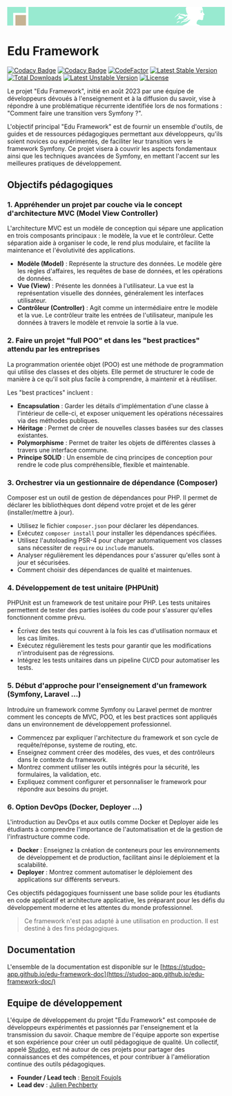 ![separe](https://raw.githubusercontent.com/studoo-app/.github/main/profile/studoo-banner-logo.png)
# Edu Framework
[![Codacy Badge](https://app.codacy.com/project/badge/Grade/a15f20cbdf2743618efe54e2db39f605)](https://app.codacy.com/gh/studoo-app/edu-framework/dashboard?utm_source=gh&utm_medium=referral&utm_content=&utm_campaign=Badge_grade)
[![Codacy Badge](https://app.codacy.com/project/badge/Coverage/a15f20cbdf2743618efe54e2db39f605)](https://app.codacy.com/gh/studoo-app/edu-framework/dashboard?utm_source=gh&utm_medium=referral&utm_content=&utm_campaign=Badge_coverage)
[![CodeFactor](https://www.codefactor.io/repository/github/studoo-app/edu-framework/badge)](https://www.codefactor.io/repository/github/studoo-app/edu-framework)
[![Latest Stable Version](https://poser.pugx.org/studoo/edu-framework/v)](//packagist.org/packages/studoo/edu-framework)
[![Total Downloads](https://poser.pugx.org/studoo/edu-framework/downloads)](//packagist.org/packages/studoo/edu-framework)
[![Latest Unstable Version](https://poser.pugx.org/studoo/edu-framework/v/unstable)](//packagist.org/packages/edu-framework)
[![License](https://poser.pugx.org/studoo/edu-framework/license)](//packagist.org/packages/studoo/edu-framework)

Le projet "Edu Framework", initié en août 2023 par une équipe de développeurs dévoués à l'enseignement et à la diffusion du savoir, vise à répondre à une problématique récurrente identifiée lors de nos formations : "Comment faire une transition vers Symfony ?".

L'objectif principal "Edu Framework" est de fournir un ensemble d'outils, de guides et de ressources pédagogiques permettant aux développeurs, qu'ils soient novices ou expérimentés, de faciliter leur transition vers le framework Symfony. Ce projet visera à couvrir les aspects fondamentaux ainsi que les techniques avancées de Symfony, en mettant l'accent sur les meilleures pratiques de développement.

## Objectifs pédagogiques

### 1. Appréhender un projet par couche via le concept d'architecture MVC (Model View Controller)

L'architecture MVC est un modèle de conception qui sépare une application en trois composants principaux : le modèle, la vue et le contrôleur. Cette séparation aide à organiser le code, le rend plus modulaire, et facilite la maintenance et l'évolutivité des applications.

- **Modèle (Model)** : Représente la structure des données. Le modèle gère les règles d'affaires, les requêtes de base de données, et les opérations de données.
- **Vue (View)** : Présente les données à l'utilisateur. La vue est la représentation visuelle des données, généralement les interfaces utilisateur.
- **Contrôleur (Controller)** : Agit comme un intermédiaire entre le modèle et la vue. Le contrôleur traite les entrées de l'utilisateur, manipule les données à travers le modèle et renvoie la sortie à la vue.

### 2. Faire un projet "full POO" et dans les "best practices" attendu par les entreprises

La programmation orientée objet (POO) est une méthode de programmation qui utilise des classes et des objets. Elle permet de structurer le code de manière à ce qu'il soit plus facile à comprendre, à maintenir et à réutiliser.

Les "best practices" incluent :

- **Encapsulation** : Garder les détails d'implémentation d'une classe à l'intérieur de celle-ci, et exposer uniquement les opérations nécessaires via des méthodes publiques.
- **Héritage** : Permet de créer de nouvelles classes basées sur des classes existantes.
- **Polymorphisme** : Permet de traiter les objets de différentes classes à travers une interface commune.
- **Principe SOLID** : Un ensemble de cinq principes de conception pour rendre le code plus compréhensible, flexible et maintenable.

### 3. Orchestrer via un gestionnaire de dépendance (Composer)

Composer est un outil de gestion de dépendances pour PHP. Il permet de déclarer les bibliothèques dont dépend votre projet et de les gérer (installer/mettre à jour).

- Utilisez le fichier `composer.json` pour déclarer les dépendances.
- Exécutez `composer install` pour installer les dépendances spécifiées.
- Utilisez l'autoloading PSR-4 pour charger automatiquement vos classes sans nécessiter de `require` ou `include` manuels.
- Analyser régulièrement les dépendances pour s'assurer qu'elles sont à jour et sécurisées.
- Comment choisir des dépendances de qualité et maintenues.

### 4. Développement de test unitaire (PHPUnit)

PHPUnit est un framework de test unitaire pour PHP. Les tests unitaires permettent de tester des parties isolées du code pour s'assurer qu'elles fonctionnent comme prévu.

- Écrivez des tests qui couvrent à la fois les cas d'utilisation normaux et les cas limites.
- Exécutez régulièrement les tests pour garantir que les modifications n'introduisent pas de régressions.
- Intégrez les tests unitaires dans un pipeline CI/CD pour automatiser les tests.

### 5. Début d'approche pour l'enseignement d'un framework (Symfony, Laravel ...)

Introduire un framework comme Symfony ou Laravel permet de montrer comment les concepts de MVC, POO, et les best practices sont appliqués dans un environnement de développement professionnel.

- Commencez par expliquer l'architecture du framework et son cycle de requête/réponse, systeme de routing, etc.
- Enseignez comment créer des modèles, des vues, et des contrôleurs dans le contexte du framework.
- Montrez comment utiliser les outils intégrés pour la sécurité, les formulaires, la validation, etc.
- Expliquez comment configurer et personnaliser le framework pour répondre aux besoins du projet.

### 6. Option DevOps (Docker, Deployer ...)

L'introduction au DevOps et aux outils comme Docker et Deployer aide les étudiants à comprendre l'importance de l'automatisation et de la gestion de l'infrastructure comme code.

- **Docker** : Enseignez la création de conteneurs pour les environnements de développement et de production, facilitant ainsi le déploiement et la scalabilité.
- **Deployer** : Montrez comment automatiser le déploiement des applications sur différents serveurs.

Ces objectifs pédagogiques fournissent une base solide pour les étudiants en code applicatif et architecture applicative, les préparant pour les défis du développement moderne et les attentes du monde professionnel.

> Ce framework n'est pas adapté à une utilisation en production. Il est destiné à des fins pédagogiques.

## Documentation
L'ensemble de la documentation est disponible sur le [https://studoo-app.github.io/edu-framework-doc](https://studoo-app.github.io/edu-framework-doc/)

## Equipe de développement
L'équipe de développement du projet "Edu Framework" est composée de développeurs expérimentés et passionnés par l'enseignement et la transmission du savoir. 
Chaque membre de l'équipe apporte son expertise et son expérience pour créer un outil pédagogique de qualité.
Un collectif, appelé [Studoo](https://github.com/studoo-app), est né autour de ces projets pour partager des connaissances et des compétences, et pour contribuer à l'amélioration continue des outils pédagogiques.

- **Founder / Lead tech** : [Benoit Foujols](https://github.com/bfoujols)
- **Lead dev** : [Julien Pechberty](https://github.com/JPechberty)


